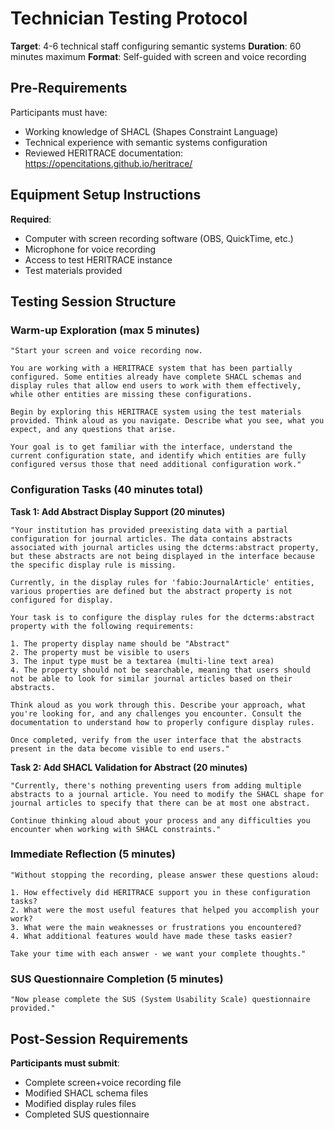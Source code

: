 # Technician Testing Protocol

**Target**: 4-6 technical staff configuring semantic systems
**Duration**: 60 minutes maximum
**Format**: Self-guided with screen and voice recording

## Pre-Requirements

Participants must have:
- Working knowledge of SHACL (Shapes Constraint Language)
- Technical experience with semantic systems configuration
- Reviewed HERITRACE documentation: https://opencitations.github.io/heritrace/

## Equipment Setup Instructions

**Required**:
- Computer with screen recording software (OBS, QuickTime, etc.)
- Microphone for voice recording
- Access to test HERITRACE instance
- Test materials provided

## Testing Session Structure

### **Warm-up Exploration (max 5 minutes)**
```
"Start your screen and voice recording now. 

You are working with a HERITRACE system that has been partially configured. Some entities already have complete SHACL schemas and display rules that allow end users to work with them effectively, while other entities are missing these configurations.

Begin by exploring this HERITRACE system using the test materials provided. Think aloud as you navigate. Describe what you see, what you expect, and any questions that arise.

Your goal is to get familiar with the interface, understand the current configuration state, and identify which entities are fully configured versus those that need additional configuration work."
```

### **Configuration Tasks (40 minutes total)**

**Task 1: Add Abstract Display Support (20 minutes)**
```
"Your institution has provided preexisting data with a partial configuration for journal articles. The data contains abstracts associated with journal articles using the dcterms:abstract property, but these abstracts are not being displayed in the interface because the specific display rule is missing.

Currently, in the display rules for 'fabio:JournalArticle' entities, various properties are defined but the abstract property is not configured for display.

Your task is to configure the display rules for the dcterms:abstract property with the following requirements:

1. The property display name should be "Abstract"
2. The property must be visible to users
3. The input type must be a textarea (multi-line text area)
4. The property should not be searchable, meaning that users should not be able to look for similar journal articles based on their abstracts.

Think aloud as you work through this. Describe your approach, what you're looking for, and any challenges you encounter. Consult the documentation to understand how to properly configure display rules.

Once completed, verify from the user interface that the abstracts present in the data become visible to end users."
```

**Task 2: Add SHACL Validation for Abstract (20 minutes)**  
```
"Currently, there's nothing preventing users from adding multiple abstracts to a journal article. You need to modify the SHACL shape for journal articles to specify that there can be at most one abstract.

Continue thinking aloud about your process and any difficulties you encounter when working with SHACL constraints."
```

### **Immediate Reflection (5 minutes)**
```
"Without stopping the recording, please answer these questions aloud:

1. How effectively did HERITRACE support you in these configuration tasks?
2. What were the most useful features that helped you accomplish your work?
3. What were the main weaknesses or frustrations you encountered?
4. What additional features would have made these tasks easier?

Take your time with each answer - we want your complete thoughts."
```

### **SUS Questionnaire Completion (5 minutes)**
```
"Now please complete the SUS (System Usability Scale) questionnaire provided."
```

## Post-Session Requirements

**Participants must submit**:
- Complete screen+voice recording file
- Modified SHACL schema files
- Modified display rules files
- Completed SUS questionnaire